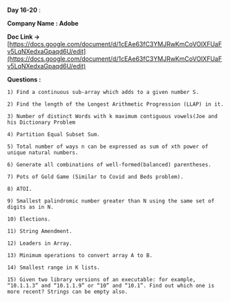 **Day 16-20** :

**Company Name : Adobe**

**Doc Link ->** [https://docs.google.com/document/d/1cEAe63fC3YMJRwKmCoVOIXFUaFv5LqNXedxaGpaqd6U/edit](https://docs.google.com/document/d/1cEAe63fC3YMJRwKmCoVOIXFUaFv5LqNXedxaGpaqd6U/edit)

**Questions :**


```1) Find a continuous sub-array which adds to a given number S.``` 

```2) Find the length of the Longest Arithmetic Progression (LLAP) in it.```

```3) Number of distinct Words with k maximum contiguous vowels(Joe and his Dictionary Problem```

```4) Partition Equal Subset Sum.```

```5) Total number of ways n can be expressed as sum of xth power of unique natural numbers.``` 

```6) Generate all combinations of well-formed(balanced) parentheses.```

```7) Pots of Gold Game (Similar to Covid and Beds problem).```

```8) ATOI.```

```9) Smallest palindromic number greater than N using the same set of digits as in N.```

```10) Elections.```  

```11) String Amendment.```

```12) Leaders in Array.```

```13) Minimum operations to convert array A to B.```

```14) Smallest range in K lists.```

```15) Given two library versions of an executable: for example, “10.1.1.3” and “10.1.1.9” or “10” and “10.1”. Find out which one is more recent? Strings can be empty also.```

